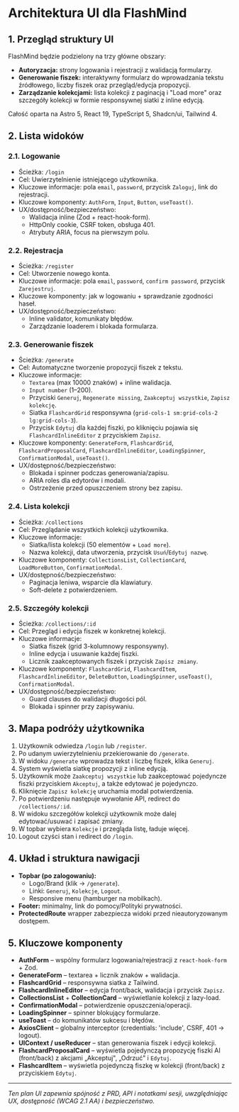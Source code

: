 # Architektura UI dla FlashMind

## 1. Przegląd struktury UI

FlashMind będzie podzielony na trzy główne obszary:

- **Autoryzacja:** strony logowania i rejestracji z walidacją formularzy.
- **Generowanie fiszek:** interaktywny formularz do wprowadzania tekstu źródłowego, liczby fiszek oraz przegląd/edycja propozycji.
- **Zarządzanie kolekcjami:** lista kolekcji z paginacją i "Load more" oraz szczegóły kolekcji w formie responsywnej siatki z inline edycją.

Całość oparta na Astro 5, React 19, TypeScript 5, Shadcn/ui, Tailwind 4.

## 2. Lista widoków

### 2.1. Logowanie

- Ścieżka: `/login`
- Cel: Uwierzytelnienie istniejącego użytkownika.
- Kluczowe informacje: pola `email`, `password`, przycisk `Zaloguj`, link do rejestracji.
- Kluczowe komponenty: `AuthForm`, `Input`, `Button`, `useToast()`.
- UX/dostępność/bezpieczeństwo:
  - Walidacja inline (Zod + react-hook-form).
  - HttpOnly cookie, CSRF token, obsługa 401.
  - Atrybuty ARIA, focus na pierwszym polu.

### 2.2. Rejestracja

- Ścieżka: `/register`
- Cel: Utworzenie nowego konta.
- Kluczowe informacje: pola `email`, `password`, `confirm password`, przycisk `Zarejestruj`.
- Kluczowe komponenty: jak w logowaniu + sprawdzanie zgodności haseł.
- UX/dostępność/bezpieczeństwo:
  - Inline validator, komunikaty błędów.
  - Zarządzanie loaderem i blokada formularza.

### 2.3. Generowanie fiszek

- Ścieżka: `/generate`
- Cel: Automatyczne tworzenie propozycji fiszek z tekstu.
- Kluczowe informacje:
  - `Textarea` (max 10000 znaków) + inline walidacja.
  - `Input number` (1–200).
  - Przyciski `Generuj`, `Regenerate missing`, `Zaakceptuj wszystkie`, `Zapisz kolekcję`.
  - Siatka `FlashcardGrid` responsywna (`grid-cols-1 sm:grid-cols-2 lg:grid-cols-3`).
  - Przycisk `Edytuj` dla każdej fiszki, po kliknięciu pojawia się `FlashcardInlineEditor` z przyciskiem `Zapisz`.
- Kluczowe komponenty: `GenerateForm`, `FlashcardGrid`, `FlashcardProposalCard`, `FlashcardInlineEditor`, `LoadingSpinner`, `ConfirmationModal`, `useToast()`.
- UX/dostępność/bezpieczeństwo:
  - Blokada i spinner podczas generowania/zapisu.
  - ARIA roles dla edytorów i modali.
  - Ostrzeżenie przed opuszczeniem strony bez zapisu.

### 2.4. Lista kolekcji

- Ścieżka: `/collections`
- Cel: Przeglądanie wszystkich kolekcji użytkownika.
- Kluczowe informacje:
  - Siatka/lista kolekcji (50 elementów + `Load more`).
  - Nazwa kolekcji, data utworzenia, przycisk `Usuń`/`Edytuj nazwę`.
- Kluczowe komponenty: `CollectionsList`, `CollectionCard`, `LoadMoreButton`, `ConfirmationModal`.
- UX/dostępność/bezpieczeństwo:
  - Paginacja leniwa, wsparcie dla klawiatury.
  - Soft-delete z potwierdzeniem.

### 2.5. Szczegóły kolekcji

- Ścieżka: `/collections/:id`
- Cel: Przegląd i edycja fiszek w konkretnej kolekcji.
- Kluczowe informacje:
  - Siatka fiszek (grid 3-kolumnowy responsywny).
  - Inline edycja i usuwanie każdej fiszki.
  - Licznik zaakceptowanych fiszek i przycisk `Zapisz zmiany`.
- Kluczowe komponenty: `FlashcardGrid`, `FlashcardItem`, `FlashcardInlineEditor`, `DeleteButton`, `LoadingSpinner`, `useToast()`, `ConfirmationModal`.
- UX/dostępność/bezpieczeństwo:
  - Guard clauses do walidacji długości pól.
  - Blokada i spinner przy zapisywaniu.

## 3. Mapa podróży użytkownika

1. Użytkownik odwiedza `/login` lub `/register`.
2. Po udanym uwierzytelnieniu przekierowanie do `/generate`.
3. W widoku `/generate` wprowadza tekst i liczbę fiszek, klika `Generuj`.
4. System wyświetla siatkę propozycji z inline edycją.
5. Użytkownik może `Zaakceptuj wszystkie` lub zaakceptować pojedyncze fiszki przyciskiem `Akceptuj`, a także edytować je pojedynczo.
6. Kliknięcie `Zapisz kolekcję` uruchamia modal potwierdzenia.
7. Po potwierdzeniu następuje wywołanie API, redirect do `/collections/:id`.
8. W widoku szczegółów kolekcji użytkownik może dalej edytować/usuwać i zapisać zmiany.
9. W topbar wybiera `Kolekcje` i przegląda listę, ładuje więcej.
10. Logout czyści stan i redirect do `/login`.

## 4. Układ i struktura nawigacji

- **Topbar (po zalogowaniu):**
  - Logo/Brand (klik → `/generate`).
  - Linki: `Generuj`, `Kolekcje`, `Logout`.
  - Responsive menu (hamburger na mobilkach).
- **Footer:** minimalny, link do pomocy/Polityki prywatności.
- **ProtectedRoute** wrapper zabezpiecza widoki przed nieautoryzowanym dostępem.

## 5. Kluczowe komponenty

- **AuthForm** – wspólny formularz logowania/rejestracji z `react-hook-form` + Zod.
- **GenerateForm** – textarea + licznik znaków + walidacja.
- **FlashcardGrid** – responsywna siatka z Tailwind.
- **FlashcardInlineEditor** – edycja front/back, walidacja i przycisk `Zapisz`.
- **CollectionsList** + **CollectionCard** – wyświetlanie kolekcji z lazy-load.
- **ConfirmationModal** – potwierdzenie opuszczenia/operacji.
- **LoadingSpinner** – spinner blokujący formularze.
- **useToast** – do komunikatów sukcesu i błędów.
- **AxiosClient** – globalny interceptor (credentials: 'include', CSRF, 401 → logout).
- **UIContext / useReducer** – stan generowania fiszek i edycji kolekcji.
- **FlashcardProposalCard** – wyświetla pojedynczą propozycję fiszki AI (front/back) z akcjami „Akceptuj", „Odrzuć" i `Edytuj`.
- **FlashcardItem** – wyświetla pojedynczą fiszkę w kolekcji (front/back) z przyciskiem `Edytuj`.

---

_Ten plan UI zapewnia spójność z PRD, API i notatkami sesji, uwzględniając UX, dostępność (WCAG 2.1 AA) i bezpieczeństwo._
